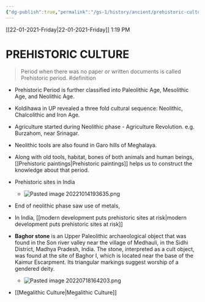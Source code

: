 ```yaml
---
{"dg-publish":true,"permalink":"/gs-1/history/ancient/prehistoric-culture/"}
---
```


[[22-01-2021-Friday\|22-01-2021-Friday]]  1:19 PM

# PREHISTORIC CULTURE
> Period when there was no paper or written documents is called Prehistoric period. #definition 
- Prehistoric Period is further classified into Paleolithic Age, Mesolithic Age, and Neolithic Age.
- Koldihawa in UP revealed a three fold cultural sequence: Neolithic, Chalcolithic and Iron Age.
- Agriculture started during Neolithic phase - Agriculture Revolution. e.g. Burzahom, near Srinagar. 
- Neolithic tools are also found in Garo hills of Meghalaya.
- Along with old tools, habitat, bones of both animals and human beings, [[Prehistoric paintings\|Prehistoric paintings]] helps us to construct the knowledge about that period.
- Prehistoric sites in India
	- ![Pasted image 20221014193635.png](/img/user/Attachments/Pasted%20image%2020221014193635.png)
- End of neolithic phase saw use of metals,
- In India, [[modern development puts prehistoric sites at risk\|modern development puts prehistoric sites at risk]]
- **Baghor stone** is an Upper Paleolithic archaeological object that was found in the Son river valley near the village of Medhauli, in the Sidhi District, Madhya Pradesh, India. The stone, interpreted as a cult object, was found at the site of Baghor I, which is located near the base of the Kaimur Escarpment. Its triangular markings suggest worship of a gendered deity.
	- ![Pasted image 20220718164203.png](/img/user/Attachments/Pasted%20image%2020220718164203.png)

- [[Megalithic Culture\|Megalithic Culture]]
